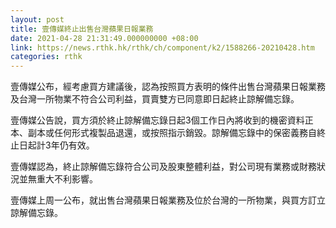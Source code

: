 ```yaml
---
layout: post
title: 壹傳媒終止出售台灣蘋果日報業務
date: 2021-04-28 21:31:49.000000000 +08:00
link: https://news.rthk.hk/rthk/ch/component/k2/1588266-20210428.htm
categories: rthk
---
```


壹傳媒公布，經考慮買方建議後，認為按照買方表明的條件出售台灣蘋果日報業務及台灣一所物業不符合公司利益，買賣雙方已同意即日起終止諒解備忘錄。

壹傳媒公告說，買方須於終止諒解備忘錄日起3個工作日內將收到的機密資料正本、副本或任何形式複製品退還，或按照指示銷毀。諒解備忘錄中的保密義務自終止日起計3年仍有效。

壹傳媒認為，終止諒解備忘錄符合公司及股東整體利益，對公司現有業務或財務狀況並無重大不利影響。

壹傳媒上周一公布，就出售台灣蘋果日報業務及位於台灣的一所物業，與買方訂立諒解備忘錄。
